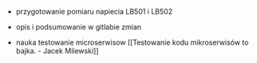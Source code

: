 - przygotowanie pomiaru napiecia LB501 i LB502
- opis i podsumowanie w gitlabie zmian






- nauka testowanie microserwisow
[[Testowanie kodu mikroserwisów to bajka. - Jacek Milewski]]

